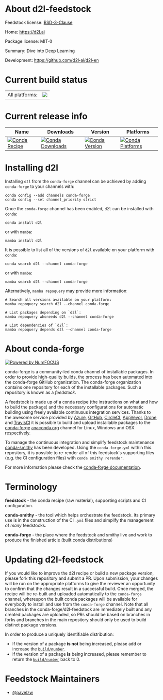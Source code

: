About d2l-feedstock
===================

Feedstock license: [BSD-3-Clause](https://github.com/conda-forge/d2l-feedstock/blob/main/LICENSE.txt)

Home: https://d2l.ai

Package license: MIT-0

Summary: Dive into Deep Learning

Development: https://github.com/d2l-ai/d2l-en

Current build status
====================


<table><tr><td>All platforms:</td>
    <td>
      <a href="https://dev.azure.com/conda-forge/feedstock-builds/_build/latest?definitionId=17619&branchName=main">
        <img src="https://dev.azure.com/conda-forge/feedstock-builds/_apis/build/status/d2l-feedstock?branchName=main">
      </a>
    </td>
  </tr>
</table>

Current release info
====================

| Name | Downloads | Version | Platforms |
| --- | --- | --- | --- |
| [![Conda Recipe](https://img.shields.io/badge/recipe-d2l-green.svg)](https://anaconda.org/conda-forge/d2l) | [![Conda Downloads](https://img.shields.io/conda/dn/conda-forge/d2l.svg)](https://anaconda.org/conda-forge/d2l) | [![Conda Version](https://img.shields.io/conda/vn/conda-forge/d2l.svg)](https://anaconda.org/conda-forge/d2l) | [![Conda Platforms](https://img.shields.io/conda/pn/conda-forge/d2l.svg)](https://anaconda.org/conda-forge/d2l) |

Installing d2l
==============

Installing `d2l` from the `conda-forge` channel can be achieved by adding `conda-forge` to your channels with:

```
conda config --add channels conda-forge
conda config --set channel_priority strict
```

Once the `conda-forge` channel has been enabled, `d2l` can be installed with `conda`:

```
conda install d2l
```

or with `mamba`:

```
mamba install d2l
```

It is possible to list all of the versions of `d2l` available on your platform with `conda`:

```
conda search d2l --channel conda-forge
```

or with `mamba`:

```
mamba search d2l --channel conda-forge
```

Alternatively, `mamba repoquery` may provide more information:

```
# Search all versions available on your platform:
mamba repoquery search d2l --channel conda-forge

# List packages depending on `d2l`:
mamba repoquery whoneeds d2l --channel conda-forge

# List dependencies of `d2l`:
mamba repoquery depends d2l --channel conda-forge
```


About conda-forge
=================

[![Powered by
NumFOCUS](https://img.shields.io/badge/powered%20by-NumFOCUS-orange.svg?style=flat&colorA=E1523D&colorB=007D8A)](https://numfocus.org)

conda-forge is a community-led conda channel of installable packages.
In order to provide high-quality builds, the process has been automated into the
conda-forge GitHub organization. The conda-forge organization contains one repository
for each of the installable packages. Such a repository is known as a *feedstock*.

A feedstock is made up of a conda recipe (the instructions on what and how to build
the package) and the necessary configurations for automatic building using freely
available continuous integration services. Thanks to the awesome service provided by
[Azure](https://azure.microsoft.com/en-us/services/devops/), [GitHub](https://github.com/),
[CircleCI](https://circleci.com/), [AppVeyor](https://www.appveyor.com/),
[Drone](https://cloud.drone.io/welcome), and [TravisCI](https://travis-ci.com/)
it is possible to build and upload installable packages to the
[conda-forge](https://anaconda.org/conda-forge) [anaconda.org](https://anaconda.org/)
channel for Linux, Windows and OSX respectively.

To manage the continuous integration and simplify feedstock maintenance
[conda-smithy](https://github.com/conda-forge/conda-smithy) has been developed.
Using the ``conda-forge.yml`` within this repository, it is possible to re-render all of
this feedstock's supporting files (e.g. the CI configuration files) with ``conda smithy rerender``.

For more information please check the [conda-forge documentation](https://conda-forge.org/docs/).

Terminology
===========

**feedstock** - the conda recipe (raw material), supporting scripts and CI configuration.

**conda-smithy** - the tool which helps orchestrate the feedstock.
                   Its primary use is in the construction of the CI ``.yml`` files
                   and simplify the management of *many* feedstocks.

**conda-forge** - the place where the feedstock and smithy live and work to
                  produce the finished article (built conda distributions)


Updating d2l-feedstock
======================

If you would like to improve the d2l recipe or build a new
package version, please fork this repository and submit a PR. Upon submission,
your changes will be run on the appropriate platforms to give the reviewer an
opportunity to confirm that the changes result in a successful build. Once
merged, the recipe will be re-built and uploaded automatically to the
`conda-forge` channel, whereupon the built conda packages will be available for
everybody to install and use from the `conda-forge` channel.
Note that all branches in the conda-forge/d2l-feedstock are
immediately built and any created packages are uploaded, so PRs should be based
on branches in forks and branches in the main repository should only be used to
build distinct package versions.

In order to produce a uniquely identifiable distribution:
 * If the version of a package **is not** being increased, please add or increase
   the [``build/number``](https://docs.conda.io/projects/conda-build/en/latest/resources/define-metadata.html#build-number-and-string).
 * If the version of a package **is** being increased, please remember to return
   the [``build/number``](https://docs.conda.io/projects/conda-build/en/latest/resources/define-metadata.html#build-number-and-string)
   back to 0.

Feedstock Maintainers
=====================

* [@pavelzw](https://github.com/pavelzw/)

